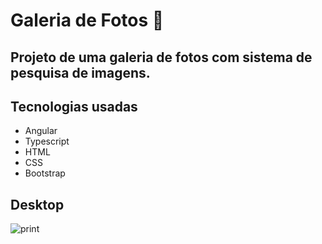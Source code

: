 # Galeria de Fotos 💾
 
## Projeto de uma galeria de fotos com sistema de pesquisa de imagens.

## Tecnologias usadas
- Angular
- Typescript
- HTML
- CSS
- Bootstrap

## Desktop
![print](https://user-images.githubusercontent.com/91925011/209811301-caf22f77-2e07-4863-ac4b-a0fbd58ce4fb.png)
